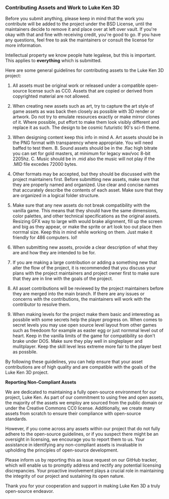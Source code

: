 ### Contributing Assets and Work to Luke Ken 3D 

Before you submit anything, please keep in mind that the work you contribute will be added to the project under the BSD License, until the maintainers decide to remove it and place over at left over vault. If you're okay with that and fine with receiving credit, you're good to go. If you have any questions, feel free to ask the maintainers or consult the license for more information. 

Intellectual property we know people hate legalese, but this is important. This applies to
**everything** which is submitted.

Here are some general guidelines for contributing assets to the Luke Ken 3D project:

1. All assets must be original work or released under a compatible open-source license such as CC0. Assets that are copied or derived from copyrighted material are not allowed.
2. When creating new assets such as art, try to capture the art style of game assets as was back then closely as possible with 3D render or artwork. Do not try to emulate resources exactly or make mirror clones of it. Where possible, put effort to make them look visibly different and replace it as such. The design to be cosmic futuristic 90's sci-fi theme.

3. When designing content keep this info in mind 
A. Art assets should be in the PNG format with transparency where appropriate. You will need baffed to test them.
B. Sound assets should be in the .flac high bitrate you can set for gold masters, at minimum for legacy wav/voc 8-bit 2205hz. 
C. Music should be in .mid also the music will not play if the .MID file excedes 72000 bytes.

4. Other formats may be accepted, but they should be discussed with the project maintainers first. Before submitting new assets, make sure that they are properly named and organized. Use clear and concise names that accurately describe the contents of each asset. Make sure that they are organized in a logical folder structure.
5. Make sure that any new assets do not break compatibility with the vanilla game. This means that they should have the same dimensions, color palettes, and other technical specifications as the original assets. Resizing GFX way to large with would brake alignment, fill up the screen and big as they appear, or make the sprite or art look too out place then norrmal size. Keep this in mind while working on them. Just make it friendly for 486 computers. lol!
6. When submitting new assets, provide a clear description of what they are and how they are intended to be for. 
7. If you are making a large contribution or adding a something new that alter the flow of the project, it is recommended that you discuss your plans with the project maintainers and project owner first to make sure that they are in line with the goals of the project. 
8. All asset contributions will be reviewed by the project maintainers before they are merged into the main branch. If there are any issues or concerns with the contributions, the maintainers will work with the contributor to resolve them.
9. When making levels for the project make them basic and interesting as possbile with some secrets help the player progress on. When comes to secret levels you may use open source level layout from other games such as freedoom for example as easter egg or just normmal level out of heart. Keep in the vanilla limits of the game for compatibility so don't brake under DOS. Make sure they play well in singleplayer and mulitplayer. Keep the skill level less extreme more fair to the player best as possbile. 

By following these guidelines, you can help ensure that your asset contributions are of high quality and are compatible with the goals of the Luke Ken 3D project.

**Reporting Non-Compliant Assets**

We are dedicated to maintaining a fully open-source environment for our project, Luke Ken. As part of our commitment to using free and open assets, the majority of the assets we employ are sourced from the public domain or under the Creative Commons CC0 license. Additionally, we create many assets from scratch to ensure their compliance with open-source standards.

However, if you come across any assets within our project that do not fully adhere to the open-source guidelines, or if you suspect there might be an oversight in licensing, we encourage you to report them to us. Your assistance in identifying any non-compliant assets is invaluable in upholding the principles of open-source development.

Please inform us by reporting this as issue request on our GitHub tracker, which will enable us to promptly address and rectify any potential licensing discrepancies. Your proactive involvement plays a crucial role in maintaining the integrity of our project and sustaining its open nature.

Thank you for your cooperation and support in making Luke Ken 3D a truly open-source endeavor.

